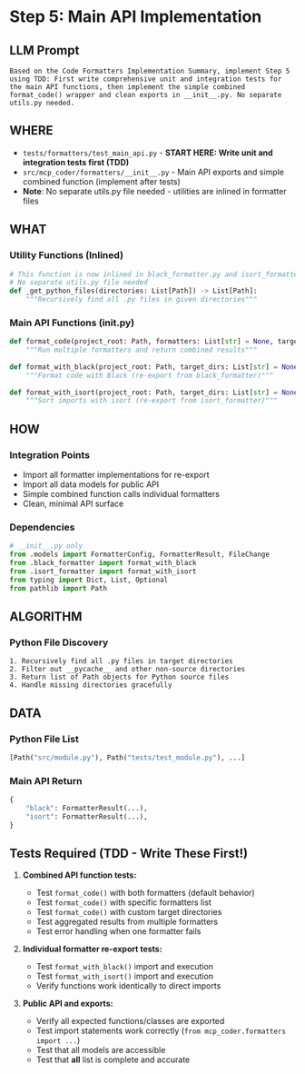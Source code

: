 # Step 5: Main API Implementation

## LLM Prompt
```
Based on the Code Formatters Implementation Summary, implement Step 5 using TDD: First write comprehensive unit and integration tests for the main API functions, then implement the simple combined format_code() wrapper and clean exports in __init__.py. No separate utils.py needed.
```

## WHERE
- `tests/formatters/test_main_api.py` - **START HERE: Write unit and integration tests first (TDD)**
- `src/mcp_coder/formatters/__init__.py` - Main API exports and simple combined function (implement after tests)
- **Note**: No separate utils.py file needed - utilities are inlined in formatter files

## WHAT
### Utility Functions (Inlined)
```python
# This function is now inlined in black_formatter.py and isort_formatter.py
# No separate utils.py file needed
def _get_python_files(directories: List[Path]) -> List[Path]:
    """Recursively find all .py files in given directories"""
```

### Main API Functions (__init__.py)
```python
def format_code(project_root: Path, formatters: List[str] = None, target_dirs: List[str] = None) -> Dict[str, FormatterResult]:
    """Run multiple formatters and return combined results"""
    
def format_with_black(project_root: Path, target_dirs: List[str] = None) -> FormatterResult:
    """Format code with Black (re-export from black_formatter)"""
    
def format_with_isort(project_root: Path, target_dirs: List[str] = None) -> FormatterResult:
    """Sort imports with isort (re-export from isort_formatter)"""
```

## HOW
### Integration Points
- Import all formatter implementations for re-export
- Import all data models for public API
- Simple combined function calls individual formatters
- Clean, minimal API surface

### Dependencies
```python
# __init__.py only
from .models import FormatterConfig, FormatterResult, FileChange
from .black_formatter import format_with_black
from .isort_formatter import format_with_isort
from typing import Dict, List, Optional
from pathlib import Path
```

## ALGORITHM
### Python File Discovery
```
1. Recursively find all .py files in target directories
2. Filter out __pycache__ and other non-source directories
3. Return list of Path objects for Python source files
4. Handle missing directories gracefully
```

## DATA
### Python File List
```python
[Path("src/module.py"), Path("tests/test_module.py"), ...]
```

### Main API Return
```python
{
    "black": FormatterResult(...),
    "isort": FormatterResult(...),
}
```

## Tests Required (TDD - Write These First!)
1. **Combined API function tests:**
   - Test `format_code()` with both formatters (default behavior)
   - Test `format_code()` with specific formatters list
   - Test `format_code()` with custom target directories
   - Test aggregated results from multiple formatters
   - Test error handling when one formatter fails
   
2. **Individual formatter re-export tests:**
   - Test `format_with_black()` import and execution
   - Test `format_with_isort()` import and execution
   - Verify functions work identically to direct imports

3. **Public API and exports:**
   - Verify all expected functions/classes are exported
   - Test import statements work correctly (`from mcp_coder.formatters import ...`)
   - Test that all models are accessible
   - Test that __all__ list is complete and accurate

